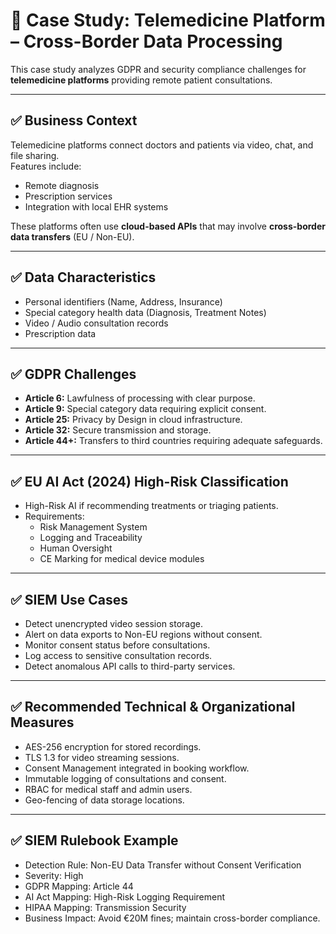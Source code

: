 # 📌 Case Study: Telemedicine Platform – Cross-Border Data Processing

This case study analyzes GDPR and security compliance challenges for **telemedicine platforms** providing remote patient consultations.

---

## ✅ Business Context

Telemedicine platforms connect doctors and patients via video, chat, and file sharing.  
Features include:
- Remote diagnosis
- Prescription services
- Integration with local EHR systems

These platforms often use **cloud-based APIs** that may involve **cross-border data transfers** (EU / Non-EU).

---

## ✅ Data Characteristics

- Personal identifiers (Name, Address, Insurance)
- Special category health data (Diagnosis, Treatment Notes)
- Video / Audio consultation records
- Prescription data

---

## ✅ GDPR Challenges

- **Article 6:** Lawfulness of processing with clear purpose.
- **Article 9:** Special category data requiring explicit consent.
- **Article 25:** Privacy by Design in cloud infrastructure.
- **Article 32:** Secure transmission and storage.
- **Article 44+:** Transfers to third countries requiring adequate safeguards.

---

## ✅ EU AI Act (2024) High-Risk Classification

- High-Risk AI if recommending treatments or triaging patients.
- Requirements:
  - Risk Management System
  - Logging and Traceability
  - Human Oversight
  - CE Marking for medical device modules

---

## ✅ SIEM Use Cases

- Detect unencrypted video session storage.
- Alert on data exports to Non-EU regions without consent.
- Monitor consent status before consultations.
- Log access to sensitive consultation records.
- Detect anomalous API calls to third-party services.

---

## ✅ Recommended Technical & Organizational Measures

- AES-256 encryption for stored recordings.
- TLS 1.3 for video streaming sessions.
- Consent Management integrated in booking workflow.
- Immutable logging of consultations and consent.
- RBAC for medical staff and admin users.
- Geo-fencing of data storage locations.

---

## ✅ SIEM Rulebook Example

- Detection Rule: Non-EU Data Transfer without Consent Verification
- Severity: High
- GDPR Mapping: Article 44
- AI Act Mapping: High-Risk Logging Requirement
- HIPAA Mapping: Transmission Security
- Business Impact: Avoid €20M fines; maintain cross-border compliance.
